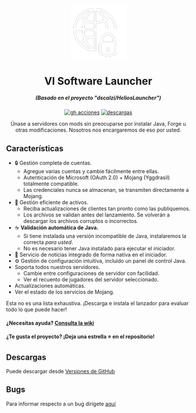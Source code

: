 <p align="center"><img src="./app/assets/images/SealCircle.png" width="150px" height="150px" alt="aventium softworks"></p>

<h1 align="center">VI Software Launcher</h1>

<em><h5 align="center">(Basado en el proyecto "dscalzi/HeliosLauncher")</h5></em>

[<p align="center"><img src="https://img.shields.io/github/actions/workflow/status/dscalzi/HeliosLauncher/build.yml?branch=master&style=for-the-badge" alt="gh acciones">](https://github.com/VI-Software/vis-launcher/actions) [<img src="https://img.shields.io/github/downloads/dscalzi/HeliosLauncher/total.svg ?style=for-the-badge" alt="descargas">](https://github.com/VI-Software/vis-launcher/releases)

<p align="center">Únase a servidores con mods sin preocuparse por instalar Java, Forge u otras modificaciones. Nosotros nos encargaremos de eso por usted.</p>


## Características

* 🔒 Gestión completa de cuentas.
   * Agregue varias cuentas y cambie fácilmente entre ellas.
   * Autenticación de Microsoft (OAuth 2.0) + Mojang (Yggdrasil) totalmente compatible.
   * Las credenciales nunca se almacenan, se transmiten directamente a Mojang.
* 📂 Gestión eficiente de activos.
   * Reciba actualizaciones de clientes tan pronto como las publiquemos.
   * Los archivos se validan antes del lanzamiento. Se volverán a descargar los archivos corruptos o incorrectos.
* ☕ **Validación automática de Java.**
   * Si tiene instalada una versión incompatible de Java, instalaremos la correcta *para usted*.
   * No es necesario tener Java instalado para ejecutar el iniciador.
* 📰 Servicio de noticias integrado de forma nativa en el iniciador.
* ⚙️ Gestión de configuración intuitiva, incluido un panel de control Java.
* Soporta todos nuestros servidores.
   * Cambie entre configuraciones de servidor con facilidad.
   * Ver el recuento de jugadores del servidor seleccionado.
* Actualizaciones automáticas.
* Ver el estado de los servicios de Mojang.

Esta no es una lista exhaustiva. ¡Descarga e instala el lanzador para evaluar todo lo que puede hacer!

#### ¿Necesitas ayuda? [Consulta la wiki](https://vi-software.gitbook.io/vi-software/vis-launcher)

#### ¿Te gusta el proyecto? ¡Deja una estrella ⭐ en el repositorio!

## Descargas

Puede descargar desde [Versiones de GitHub](https://github.com/VI-Software/vis-launcher)

## Bugs

Para informar respecto a un bug dirígete [aquí](https://github.com/VI-Software/vis-launcher/issues)
